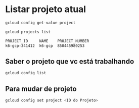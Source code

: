 # Listar projeto atual

```bash
gcloud config get-value project
```

```bash
gcloud projects list

PROJECT_ID     NAME    PROJECT_NUMBER
k6-gcp-341412  k6-gcp  850445980253
```

## Saber o projeto que vc está trabalhando 

```bash
gcloud config list
```

## Para mudar de projeto

```bash
gcloud config set project <ID do Projeto>
```

